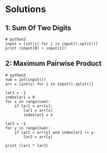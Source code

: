 # Solutions
## 1: Sum Of Two Digits
```
# python3
input = [int(i) for i in input().split()]
print (input[0] + input[1])
```


## 2: Maximum Pairwise Product
```
# python3
num = int(input())
arr = [int(i) for i in input().split()]

lar1 = -1
indexlar1 = 0
for x in range(num):
    if lar1 < arr[x]:
        lar1 = arr[x]
        indexlar1 = x

lar2 = -1
for y in range(num):
    if lar2 < arr[y] and indexlar1 != y:
        lar2 = arr[y]

print (lar1 * lar2)
```
